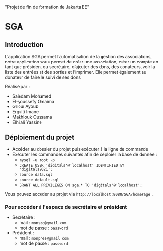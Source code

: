 "Projet de fin de formation de Jakarta EE" 
# SGA

## Introduction

L’application SGA permet l’automatisation de la gestion des associations, notre application vous permet de créer une association, créer un compte en tant que président ou secrétaire, d’ajouter des dons, des donateurs, voir la liste des entrées et des sorties et l’imprimer. Elle permet également au donateur de faire le suivi de ses dons.

Réalisé par :

- Saiedam Mohamed
- El-youssefy Omaima
- Grioui Ayoub
- Erguiti Imane
- Makhlouk Oussama
- Elhilali Yassine

## Déploiement du projet

- Accéder au dossier du projet puis exécuter à la ligne de commande
- Exécuter les commandes suivantes afin de deploier la base de donnée :
  - `mysql -u root -p `
  - `CREATE USER 'digitals'@'localhost' IDENTIFIED BY 'digitals2021';`
  - `source data.sql`
  - `source default.sql`
  - `GRANT ALL PRIVILEGES ON sga.* TO 'digitals'@'localhost';`

Vous pouvez accéder au projet via `http://localhost:8080/SGA/homePage` .

### Pour accéder à l'espace de secrétaire et président

- Secrétaire :
  - mail : `monsec@gmail.com`
  - mot de passe : `password`
- Président :
  - mail : `monpres@gmail.com`
  - mot de passe : `password`
